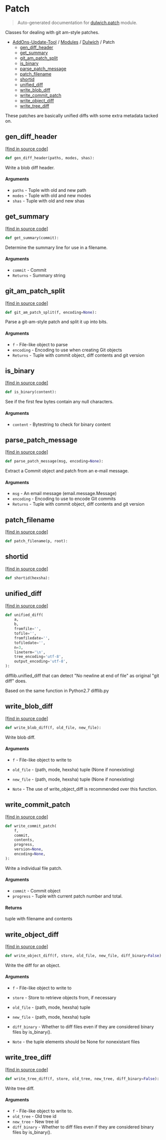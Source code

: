 # Patch

> Auto-generated documentation for [dulwich.patch](../../dulwich/patch.py) module.

Classes for dealing with git am-style patches.

- [AddOns-Update-Tool](../README.md#addons-update-tool-index) / [Modules](../MODULES.md#addons-update-tool-modules) / [Dulwich](index.md#dulwich) / Patch
    - [gen_diff_header](#gen_diff_header)
    - [get_summary](#get_summary)
    - [git_am_patch_split](#git_am_patch_split)
    - [is_binary](#is_binary)
    - [parse_patch_message](#parse_patch_message)
    - [patch_filename](#patch_filename)
    - [shortid](#shortid)
    - [unified_diff](#unified_diff)
    - [write_blob_diff](#write_blob_diff)
    - [write_commit_patch](#write_commit_patch)
    - [write_object_diff](#write_object_diff)
    - [write_tree_diff](#write_tree_diff)

These patches are basically unified diffs with some extra metadata tacked
on.

## gen_diff_header

[[find in source code]](../../dulwich/patch.py#L260)

```python
def gen_diff_header(paths, modes, shas):
```

Write a blob diff header.

#### Arguments

- `paths` - Tuple with old and new path
- `modes` - Tuple with old and new modes
- `shas` - Tuple with old and new shas

## get_summary

[[find in source code]](../../dulwich/patch.py#L97)

```python
def get_summary(commit):
```

Determine the summary line for use in a filename.

#### Arguments

  - `commit` - Commit
- `Returns` - Summary string

## git_am_patch_split

[[find in source code]](../../dulwich/patch.py#L351)

```python
def git_am_patch_split(f, encoding=None):
```

Parse a git-am-style patch and split it up into bits.

#### Arguments

  - `f` - File-like object to parse
  - `encoding` - Encoding to use when creating Git objects
- `Returns` - Tuple with commit object, diff contents and git version

## is_binary

[[find in source code]](../../dulwich/patch.py#L175)

```python
def is_binary(content):
```

See if the first few bytes contain any null characters.

#### Arguments

- `content` - Bytestring to check for binary content

## parse_patch_message

[[find in source code]](../../dulwich/patch.py#L373)

```python
def parse_patch_message(msg, encoding=None):
```

Extract a Commit object and patch from an e-mail message.

#### Arguments

  - `msg` - An email message (email.message.Message)
  - `encoding` - Encoding to use to encode Git commits
- `Returns` - Tuple with commit object, diff contents and git version

## patch_filename

[[find in source code]](../../dulwich/patch.py#L191)

```python
def patch_filename(p, root):
```

## shortid

[[find in source code]](../../dulwich/patch.py#L184)

```python
def shortid(hexsha):
```

## unified_diff

[[find in source code]](../../dulwich/patch.py#L121)

```python
def unified_diff(
    a,
    b,
    fromfile='',
    tofile='',
    fromfiledate='',
    tofiledate='',
    n=3,
    lineterm='\n',
    tree_encoding='utf-8',
    output_encoding='utf-8',
):
```

difflib.unified_diff that can detect "No newline at end of file" as
original "git diff" does.

Based on the same function in Python2.7 difflib.py

## write_blob_diff

[[find in source code]](../../dulwich/patch.py#L293)

```python
def write_blob_diff(f, old_file, new_file):
```

Write blob diff.

#### Arguments

- `f` - File-like object to write to
- `old_file` - (path, mode, hexsha) tuple (None if nonexisting)
- `new_file` - (path, mode, hexsha) tuple (None if nonexisting)

- `Note` - The use of write_object_diff is recommended over this function.

## write_commit_patch

[[find in source code]](../../dulwich/patch.py#L40)

```python
def write_commit_patch(
    f,
    commit,
    contents,
    progress,
    version=None,
    encoding=None,
):
```

Write a individual file patch.

#### Arguments

- `commit` - Commit object
- `progress` - Tuple with current patch number and total.

#### Returns

tuple with filename and contents

## write_object_diff

[[find in source code]](../../dulwich/patch.py#L198)

```python
def write_object_diff(f, store, old_file, new_file, diff_binary=False):
```

Write the diff for an object.

#### Arguments

- `f` - File-like object to write to
- `store` - Store to retrieve objects from, if necessary
- `old_file` - (path, mode, hexsha) tuple
- `new_file` - (path, mode, hexsha) tuple
- `diff_binary` - Whether to diff files even if they
  are considered binary files by is_binary().

- `Note` - the tuple elements should be None for nonexistant files

## write_tree_diff

[[find in source code]](../../dulwich/patch.py#L330)

```python
def write_tree_diff(f, store, old_tree, new_tree, diff_binary=False):
```

Write tree diff.

#### Arguments

- `f` - File-like object to write to.
- `old_tree` - Old tree id
- `new_tree` - New tree id
- `diff_binary` - Whether to diff files even if they
  are considered binary files by is_binary().
